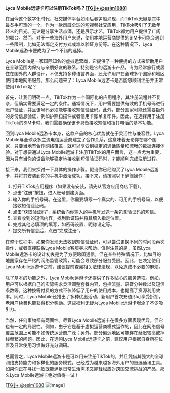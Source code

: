 **Lyca Mobile远游卡可以注册TikTok吗？[[TG💪+ @esim1088](https://t.me/s/esim1088)]**

在当今这个数字化时代，社交媒体平台如雨后春笋般涌现，而TikTok无疑是其中最炙手可热的一个。作为一款风靡全球的短视频社交应用，TikTok吸引了无数年轻人的目光。无论是分享生活点滴，还是展示才艺，TikTok都为用户提供了广阔的舞台。然而，对于一些海外用户来说，使用本地运营商提供的SIM卡可能会遇到一些限制，比如无法绑定支付方式或难以验证身份等。在这种情况下，Lyca Mobile远游卡便成为了一个不错的选择。

Lyca Mobile是一家国际知名的虚拟运营商，它提供了一种便捷的方式来帮助用户在全球范围内保持与亲朋好友的联系。特别是它的远游卡产品，专为经常旅行或居住在国外的人群设计，不仅支持多种语言界面，还允许用户在全球多个国家和地区使用本地网络服务。那么问题来了：Lyca Mobile远游卡是否能够顺利注册并正常使用TikTok呢？

首先，让我们明确一点，TikTok作为一个国际化的应用程序，其注册流程并不复杂，但确实需要满足一定的条件。通常情况下，用户需要提供有效的手机号码进行账户验证，并且该号码必须能够接收短信验证码。此外，部分国家可能还需要额外的身份信息验证，例如护照扫描件或者信用卡账单复印件。因此，在选择用于注册TikTok的SIM卡时，我们需要确保该卡具备接收短信和拨打电话的基本功能。

回到Lyca Mobile远游卡本身，这款产品的核心优势就在于灵活性与兼容性。Lyca Mobile与全球众多主流电信运营商建立了合作关系，这意味着无论你在哪个国家，只要当地有合作网络覆盖，就可以享受到稳定的通话质量和流畅的数据连接体验。对于想要通过Lyca Mobile远游卡注册TikTok的用户而言，这一点尤为重要，因为只有当你的设备能够稳定地接收到短信验证码时，才能顺利完成注册过程。

接下来，我们来探讨一下具体的操作步骤。假设你已经购买了Lyca Mobile远游卡，并将其安装到你的手机中激活成功。接下来，请按照以下步骤操作：

1. 打开TikTok应用程序（如果没有安装，请先从官方应用商店下载）。
2. 点击“注册”按钮，进入账号创建页面。
3. 输入你的手机号码。在这里，你需要填写一个真实的、可用的手机号码，以便接收短信验证码。
4. 点击“获取验证码”，系统会向你输入的手机号发送一条包含验证码的短信。
5. 查看收到的短信内容，找到验证码并将其填入指定位置。
6. 完成其他必填项的填写，如密码设置、昵称设定等。
7. 提交所有信息后，点击“完成注册”。

在整个过程中，如果你发现无法收到短信验证码，可以尝试更换不同的时间段再次操作，或者直接联系Lyca Mobile客服寻求帮助。值得注意的是，虽然Lyca Mobile远游卡的设计初衷是为了方便跨国通信，但在某些特殊情况下，比如目的地国家存在严格的网络监管政策，可能会导致部分服务受限。因此，在决定使用Lyca Mobile远游卡之前，建议提前查阅相关法律法规，以免造成不必要的麻烦。

除了基本的功能之外，Lyca Mobile远游卡还提供了许多贴心的服务选项。例如，用户可以根据自己的实际需求灵活调整套餐内容，包括流量、语音分钟数以及短信条数等。这种按需付费的方式不仅降低了用户的使用成本，也提高了资源利用效率。同时，Lyca Mobile还推出了多种优惠活动，新用户首次充值即可享受折扣，老用户续费也能获得积分奖励。这些福利无疑为Lyca Mobile远游卡增添了不少吸引力。

当然，任何事物都有两面性。尽管Lyca Mobile远游卡在很多方面表现优异，但它也有一定的局限性。例如，由于它是基于虚拟运营商模式运作的，因此在网络信号覆盖范围上可能不如传统运营商广泛；另外，部分偏远地区可能存在延迟较高或掉线频繁的问题。因此，在选购Lyca Mobile远游卡之前，建议用户根据自身所在位置及日常使用习惯做好充分调研。

总而言之，Lyca Mobile远游卡是可以用来注册TikTok的，并且凭借其强大的全球网络支持能力和多样化的服务模式，已经成为越来越多海外用户的首选通讯工具。如果你正在寻找一款既能满足日常生活需求又能轻松应对跨国交流挑战的产品，那么Lyca Mobile远游卡绝对值得一试！

[[TG💪+ @esim1088](https://t.me/s/esim1088) ![Image](https://i.postimg.cc/4NQfJmqS/Snipaste-2025-05-13-00-14-12.png)]